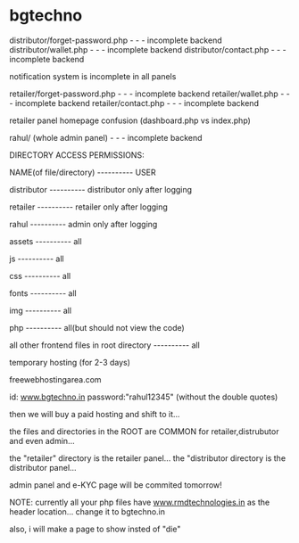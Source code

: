 # bgtechno

distributor/forget-password.php  - - -  incomplete backend
distributor/wallet.php  - - -  incomplete backend
distributor/contact.php  - - -  incomplete backend

notification system is incomplete in all panels

retailer/forget-password.php  - - -  incomplete backend
retailer/wallet.php  - - -  incomplete backend
retailer/contact.php  - - -  incomplete backend

retailer panel homepage confusion (dashboard.php vs index.php)

rahul/   (whole admin panel)  - - -  incomplete backend





DIRECTORY ACCESS PERMISSIONS:



NAME(of file/directory)                    ----------                            USER

distributor                                ----------                          distributor only after logging

retailer                                   ----------                           retailer only after logging

rahul                                       ----------                           admin only after logging

assets                                      ----------                           all

js                                          ----------                            all

css                                         ----------                            all

fonts                                       ----------                            all

img                                         ----------                            all

php                                         ----------                            all(but should not view the code)

all other frontend files in root directory   ----------                           all








temporary hosting (for 2-3 days)

freewebhostingarea.com 

id: www.bgtechno.in
password:"rahul12345"   (without the double quotes)

then we will buy a paid hosting and shift to it...

the files and directories in the ROOT are COMMON for retailer,distrubutor and even admin...

the "retailer" directory is the retailer panel...
the "distributor directory is the distributor panel...


admin panel and e-KYC page will be commited tomorrow!


NOTE: currently all your php files have www.rmdtechnologies.in as the header location... change it to bgtechno.in


also, i will make a page to show insted of "die"
